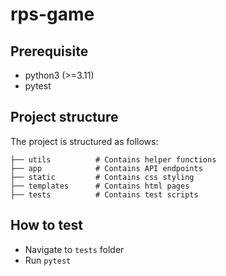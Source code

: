 # rps-game

## Prerequisite
- python3 (>=3.11)
- pytest

## Project structure

The project is structured as follows:

    ├── utils          # Contains helper functions  
    ├── app            # Contains API endpoints
    ├── static         # Contains css styling
    ├── templates      # Contains html pages
    ├── tests          # Contains test scripts
## How to test

- Navigate to `tests` folder
- Run `pytest`
